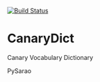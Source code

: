 [![Build Status](https://travis-ci.org/JuanjoSalvador/CanaryDict.svg?branch=master)](https://travis-ci.org/JuanjoSalvador/CanaryDict)

# CanaryDict
Canary Vocabulary Dictionary

PySarao
